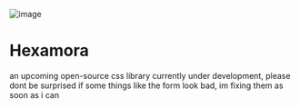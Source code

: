 ![image](https://user-images.githubusercontent.com/69644334/148172762-76cef176-a9e2-41e9-96e2-0cb681a861d3.png)
# Hexamora
an upcoming open-source css library currently under development, please dont be surprised if some things like the form look bad, im fixing them as soon as i can
